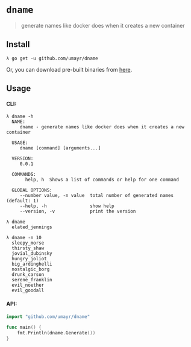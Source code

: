 # `dname`
>generate names like docker does when it creates a new container

## Install
```
λ go get -u github.com/umayr/dname
```

Or, you can download pre-built binaries from [here](https://github.com/umayr/dname/releases).

## Usage

#### CLI:
```
λ dname -h
  NAME:
     dname - generate names like docker does when it creates a new container

  USAGE:
     dname [command] [arguments...]

  VERSION:
     0.0.1

  COMMANDS:
       help, h  Shows a list of commands or help for one command

  GLOBAL OPTIONS:
     --number value, -n value  total number of generated names (default: 1)
     --help, -h                show help
     --version, -v             print the version

λ dname
  elated_jennings

λ dname -n 10
  sleepy_morse
  thirsty_shaw
  jovial_dubinsky
  hungry_joliot
  big_ardinghelli
  nostalgic_borg
  drunk_carson
  serene_franklin
  evil_noether
  evil_goodall
```

#### API:
```go
import "github.com/umayr/dname"

func main() {
    fmt.Println(dname.Generate())
}
```

